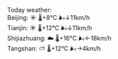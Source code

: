 Today weather:  
Beijing: ☀️   🌡️+8°C 🌬️↓11km/h  
Tianjin: ☀️   🌡️+12°C 🌬️↓11km/h  
Shijiazhuang: ☁️   🌡️+16°C 🌬️←18km/h  
Tangshan: ⛅️  🌡️+12°C 🌬️→4km/h  
